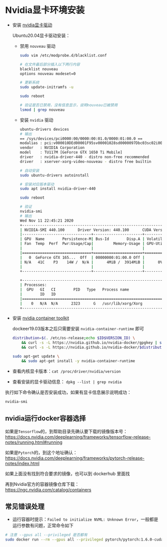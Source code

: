 # Nvidia显卡环境安装

* 安装 [nvidia显卡驱动](https://docs.aws.amazon.com/AWSEC2/latest/UserGuide/install-nvidia-driver.html)

    Ubuntu20.04显卡驱动安装：

    * 禁用 `nouveau` 驱动

        ```bash
        sudo vim /etc/modprobe.d/blacklist.conf

        # 在文件最后部分插入以下两行内容
        blacklist nouveau
        options nouveau modeset=0

        # 更新系统
        sudo update-initramfs -u

        sudo reboot

        # 验证是否已禁用，没有信息显示，说明nouveau已被禁用
        lsmod | grep nouveau
        ```
    * 安装 `nvidia` 驱动

        ```bash
        ubuntu-drivers devices
        # 输出
        == /sys/devices/pci0000:00/0000:00:01.0/0000:01:00.0 ==
        modalias : pci:v000010DEd00001F95sv00001028sd0000097Dbc03sc02i00
        vendor   : NVIDIA Corporation
        model    : TU117M [GeForce GTX 1650 Ti Mobile]
        driver   : nvidia-driver-440 - distro non-free recommended
        driver   : xserver-xorg-video-nouveau - distro free builtin

        # 自动安装
        sudo ubuntu-drivers autoinstall

        # 安装对应版本驱动
        sudo apt install nvidia-driver-440

        sudo reboot

        # 验证
        nvidia-smi
        # 输出
        Wed Nov 11 22:45:21 2020
        +-----------------------------------------------------------------------------+
        | NVIDIA-SMI 440.100      Driver Version: 440.100      CUDA Version: 11.1     |
        |-------------------------------+----------------------+----------------------+
        | GPU  Name        Persistence-M| Bus-Id        Disp.A | Volatile Uncorr. ECC |
        | Fan  Temp  Perf  Pwr:Usage/Cap|         Memory-Usage | GPU-Util  Compute M. |
        |                               |                      |               MIG M. |
        |===============================+======================+======================|
        |   0  GeForce GTX 165...  Off  | 00000000:01:00.0 Off |                  N/A |
        | N/A   41C    P3    14W /  N/A |      4MiB /  3914MiB |      0%      Default |
        |                               |                      |                  N/A |
        +-------------------------------+----------------------+----------------------+

        +-----------------------------------------------------------------------------+
        | Processes:                                                                  |
        |  GPU   GI   CI        PID   Type   Process name                  GPU Memory |
        |        ID   ID                                                   Usage      |
        |=============================================================================|
        |    0   N/A  N/A      2323      G   /usr/lib/xorg/Xorg                  4MiB |
        +-----------------------------------------------------------------------------+
        ```

* 安装 [nvidia container toolkit](https://docs.nvidia.com/datacenter/cloud-native/container-toolkit/install-guide.html#installing-on-ubuntu-and-debian)

    dockeer19.03版本之后只需要安装 `nvidia-container-runtime` 即可
    
    ```bash
    distribution=$(. /etc/os-release;echo $ID$VERSION_ID) \
        && curl -s -L https://nvidia.github.io/nvidia-docker/gpgkey | sudo apt-key add - \
        && curl -s -L https://nvidia.github.io/nvidia-docker/$distribution/nvidia-docker.list | sudo tee /etc/apt/sources.list.d/nvidia-docker.list

    sudo apt-get update \
        && sudo apt-get install -y nvidia-container-runtime
    ```

* 查看内核显卡版本：`cat /proc/driver/nvidia/version`
* 查看安装的显卡驱动信息： `dpkg --list | grep nvidia`

执行如下命令确认是否安装成功，如果有显卡信息展示说明成功：

```bash
nvidia-smi
```

## nvidia运行docker容器选择

如果是`Tensorflow`的，到帮助目录先确认要下载的镜像版本号：https://docs.nvidia.com/deeplearning/frameworks/tensorflow-release-notes/running.html#running

如果是`Pytorch`的，到这个地址确认：https://docs.nvidia.com/deeplearning/frameworks/pytorch-release-notes/index.html

如果上面没有找到符合要求的镜像，也可以到 dockerhub 里面找

再到Nvidia官方的容器镜像仓库下载：https://ngc.nvidia.com/catalog/containers

## 常见错误处理

* 运行容器时提示：`Failed to initialize NVML: Unknown Error`，一般都是运行参数有问题，正常命令如下

```bash
# 注意 --gpus all --privileged 是否都有
sudo docker run --rm --gpus all --privileged pytorch/pytorch:1.6.0-cuda10.1-cudnn7-runtime nvidia-smi
```